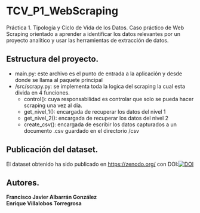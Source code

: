 # TCV_P1_WebScraping
Práctica 1. Tipología y Ciclo de Vida de los Datos. Caso práctico de Web Scraping orientado a aprender a identificar los datos relevantes por un proyecto analítico y usar las herramientas de extracción de datos.

## Estructura del proyecto.  

* main.py: este archivo es el punto de entrada a la aplicación y desde donde se llama al paquete principal 
* /src/scrapy.py: se implementa toda la logica del scraping la cual esta divida en 4 funciones.
  * control(): cuya responsabilidad es controlar que solo se pueda hacer scraping una vez al día.
  * get_nivel_1(): encargada de recuperar los datos del nivel 1
  * get_nivel_2(): encargada de recuperar los datos del nivel 2
  * create_csv(): encargada de escribir los datos capturados a un documento .csv guardado en el directorio /csv

## Publicación del dataset.

El dataset obtenido ha sido publicado en https://zenodo.org/ con DOI:[![DOI](https://zenodo.org/badge/DOI/10.5281/zenodo.6391607.svg)](https://doi.org/10.5281/zenodo.6391607)

## Autores.

**Francisco Javier Albarrán González**  
**Enrique Villalobos Torregrosa**
